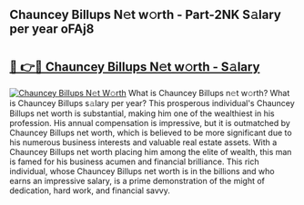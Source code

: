 ## Chauncey Billups N𝚎t w𝚘rth - Part-2NK S𝚊lary per year oFAj8

# <h2><a href="http://gc1cwaf.nevu.top/?p=Chauncey+Billups">🔗 👉🔴 Chauncey Billups N𝚎t w𝚘rth - S𝚊lary</a></h2>

[![Chauncey Billups N𝚎t W𝚘rth](https://i.imgur.com/Oavwk0R.jpeg)](http://gc1cwaf.nevu.top/?p=Chauncey+Billups)
What is Chauncey Billups n𝚎t w𝚘rth? What is Chauncey Billups s𝚊lary per year?
This prosperous individual's Chauncey Billups net worth is substantial, making him one of the wealthiest in his profession. His annual compensation is impressive, but it is outmatched by Chauncey Billups net worth, which is believed to be more significant due to his numerous business interests and valuable real estate assets. With a Chauncey Billups net worth placing him among the elite of wealth, this man is famed for his business acumen and financial brilliance. This rich individual, whose Chauncey Billups net worth is in the billions and who earns an impressive salary, is a prime demonstration of the might of dedication, hard work, and financial savvy.
